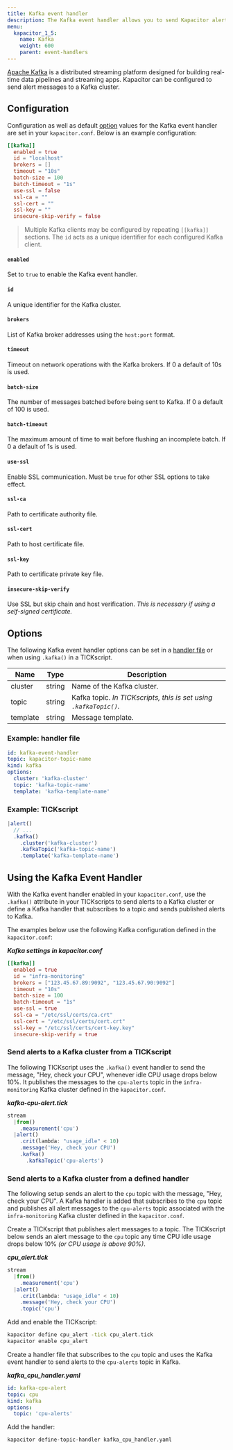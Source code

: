 ```yaml
---
title: Kafka event handler
description: The Kafka event handler allows you to send Kapacitor alerts to an Apache Kafka cluster. This page includes configuration options and usage examples.
menu:
  kapacitor_1_5:
    name: Kafka
    weight: 600
    parent: event-handlers
---
```


[Apache Kafka](https://kafka.apache.org/) is a distributed streaming platform
designed for building real-time data pipelines and streaming apps.
Kapacitor can be configured to send alert messages to a Kafka cluster.

## Configuration
Configuration as well as default [option](#options) values for the Kafka event
handler are set in your `kapacitor.conf`.
Below is an example configuration:

```toml
[[kafka]]
  enabled = true
  id = "localhost"
  brokers = []
  timeout = "10s"
  batch-size = 100
  batch-timeout = "1s"
  use-ssl = false
  ssl-ca = ""
  ssl-cert = ""
  ssl-key = ""
  insecure-skip-verify = false
```

> Multiple Kafka clients may be configured by repeating `[[kafka]]` sections.
> The `id` acts as a unique identifier for each configured Kafka client.

#### `enabled`
Set to `true` to enable the Kafka event handler.

#### `id`
A unique identifier for the Kafka cluster.

#### `brokers`
List of Kafka broker addresses using the `host:port` format.

#### `timeout`
Timeout on network operations with the Kafka brokers.
If 0 a default of 10s is used.

#### `batch-size`
The number of messages batched before being sent to Kafka.
If 0 a default of 100 is used.

#### `batch-timeout`
The maximum amount of time to wait before flushing an incomplete batch.
If 0 a default of 1s is used.

#### `use-ssl`
Enable SSL communication.
Must be `true` for other SSL options to take effect.

#### `ssl-ca`
Path to certificate authority file.

#### `ssl-cert`
Path to host certificate file.

#### `ssl-key`
Path to certificate private key file.

#### `insecure-skip-verify`
Use SSL but skip chain and host verification.
_This is necessary if using a self-signed certificate._

## Options
The following Kafka event handler options can be set in a
[handler file](/kapacitor/v1.5/event_handlers/#handler-file) or when using
`.kafka()` in a TICKscript.

| Name     | Type   | Description                                                       |
| ----     | ----   | -----------                                                       |
| cluster  | string | Name of the Kafka cluster.                                        |
| topic    | string | Kafka topic. _In TICKscripts, this is set using `.kafkaTopic()`._ |
| template | string | Message template.                                                 |

### Example: handler file
```yaml
id: kafka-event-handler
topic: kapacitor-topic-name
kind: kafka
options:
  cluster: 'kafka-cluster'
  topic: 'kafka-topic-name'
  template: 'kafka-template-name'
```

### Example: TICKscript
```js
|alert()
  // ...
  .kafka()
    .cluster('kafka-cluster')
    .kafkaTopic('kafka-topic-name')
    .template('kafka-template-name')
```

##  Using the Kafka Event Handler
With the Kafka event handler enabled in your `kapacitor.conf`, use the `.kafka()`
attribute in your TICKscripts to send alerts to a Kafka cluster or define a
Kafka handler that subscribes to a topic and sends published alerts to Kafka.

The examples below use the following Kafka configuration defined in the `kapacitor.conf`:

_**Kafka settings in kapacitor.conf**_  
```toml
[[kafka]]
  enabled = true
  id = "infra-monitoring"
  brokers = ["123.45.67.89:9092", "123.45.67.90:9092"]
  timeout = "10s"
  batch-size = 100
  batch-timeout = "1s"
  use-ssl = true
  ssl-ca = "/etc/ssl/certs/ca.crt"
  ssl-cert = "/etc/ssl/certs/cert.crt"
  ssl-key = "/etc/ssl/certs/cert-key.key"
  insecure-skip-verify = true
```

### Send alerts to a Kafka cluster from a TICKscript

The following TICKscript uses the `.kafka()` event handler to send the message,
"Hey, check your CPU", whenever idle CPU usage drops below 10%.
It publishes the messages to the `cpu-alerts` topic in the `infra-monitoring`
Kafka cluster defined in the `kapacitor.conf`.

_**kafka-cpu-alert.tick**_  
```js
stream
  |from()
    .measurement('cpu')
  |alert()
    .crit(lambda: "usage_idle" < 10)
    .message('Hey, check your CPU')
    .kafka()
      .kafkaTopic('cpu-alerts')
```

### Send alerts to a Kafka cluster from a defined handler

The following setup sends an alert to the `cpu` topic with the message, "Hey,
check your CPU". A Kafka handler is added that subscribes to the `cpu` topic and
publishes all alert messages to the `cpu-alerts` topic associated with the
`infra-monitoring` Kafka cluster defined in the `kapacitor.conf`.

Create a TICKscript that publishes alert messages to a topic.
The TICKscript below sends an alert message to the `cpu` topic any time CPU
idle usage drops below 10% _(or CPU usage is above 90%)_.

_**cpu\_alert.tick**_
```js
stream
  |from()
    .measurement('cpu')
  |alert()
    .crit(lambda: "usage_idle" < 10)
    .message('Hey, check your CPU')
    .topic('cpu')
```

Add and enable the TICKscript:

```bash
kapacitor define cpu_alert -tick cpu_alert.tick
kapacitor enable cpu_alert
```

Create a handler file that subscribes to the `cpu` topic and uses the Kafka
event handler to send alerts to the `cpu-alerts` topic in Kafka.

_**kafka\_cpu\_handler.yaml**_
```yaml
id: kafka-cpu-alert
topic: cpu
kind: kafka
options:
  topic: 'cpu-alerts'
```

Add the handler:

```bash
kapacitor define-topic-handler kafka_cpu_handler.yaml
```
